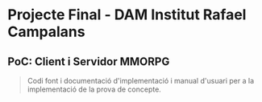 # Projecte Final - DAM Institut Rafael Campalans

## PoC: Client i Servidor MMORPG
> Codi font i documentació d'implementació i manual d'usuari per a la implementació de la prova de concepte.
